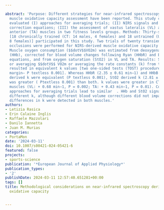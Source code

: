 ---
abstract: 'Purpose: Different strategies for near-infrared spectroscopy (NIRS)-derived
  muscle oxidative capacity assessment have been reported. This study compared and
  evaluated (I) approaches for averaging trials; (II) NIRS signals and blood volume
  correction equations; (III) the assessment of vastus lateralis (VL) and tibialis
  anterior (TA) muscles in two fitness levels groups. Methods: Thirty-six participants
  [18 chronically trained (CT: 14 males, 4 females) and 18 untrained (UT: 10 males,
  8 females)] participated in this study. Two trials of twenty transient arterial
  occlusions were performed for NIRS-derived muscle oxidative capacity assessment.
  Muscle oxygen consumption ($$dotV$$VO2m) was estimated from deoxygenated hemoglobin
  (HHb), corrected for blood volume changes following Ryan (HHbR) and Beever (HHbB)
  equations, and from oxygen saturation (StO2) in VL and TA. Results: Superimposing
  or averaging $$dotV$$ VO2m or averaging the rate constants (k) from the two trials
  resulted in equivalent k values [two one-sided tests (TOST) procedure with 5% equivalence
  margin— P textless 0.001]. Whereas HHbR (2.35 ± 0.61 min−1) and HHbB (2.34 ± 0.58 min−1)
  derived k were equivalent (P textless 0.001), StO2 derived k (2.81 ± 0.92 min−1)
  was greater ( Ptextless 0.001) than both. k values were greater in CT vs UT in both
  muscles (VL: + 0.68 min−1, P = 0.002; TA: + 0.43 min−1, P = 0.01). Conclusion: Different
  approaches for averaging trials lead to similar  . HHb and StO2 signals provided
  different k, although different blood volume corrections did not impact, k. Group
  differences in k were detected in both muscles.'
authors:
- Letizia Rasica
- Erin Calaine Inglis
- Raffaele Mazzolari
- Danilo Iannetta
- Juan M. Murias
categories:
- PortaMon
date: '2024-03-11'
doi: 10.1007/s00421-024-05421-6
featured: false
projects:
- sports-science
publication: '*European Journal of Applied Physiology*'
publication_types:
- '2'
publishDate: 2024-03-11 12:57:40.651281+00:00
tags: []
title: Methodological considerations on near-infrared spectroscopy derived muscle
  oxidative capacity

---
